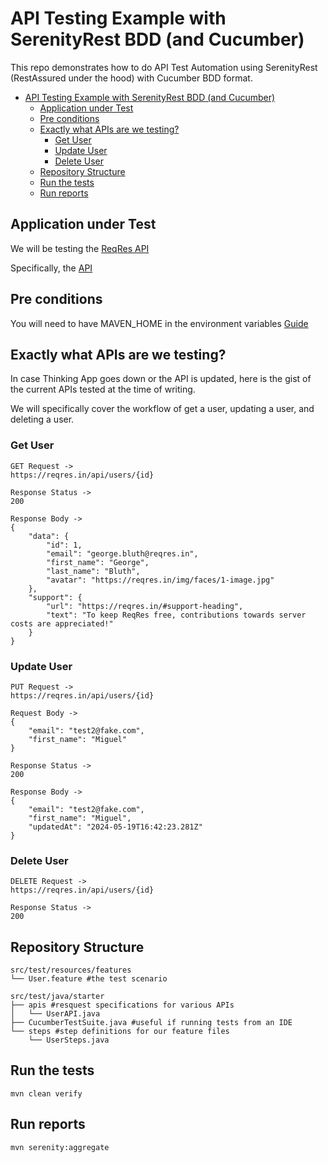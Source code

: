 # API Testing Example with SerenityRest BDD (and Cucumber)
This repo demonstrates how to do API Test Automation using SerenityRest (RestAssured under the hood) with Cucumber BDD format.

<!--ts-->
* [API Testing Example with SerenityRest BDD (and Cucumber)](#api-testing-example-with-serenityrest-bdd-and-cucumber)
   * [Application under Test](#application-under-test)
   * [Pre conditions](#Pre-conditions)
   * [Exactly what APIs are we testing?](#exactly-what-apis-are-we-testing)
      * [Get User](#Get-User)
      * [Update User](#Update-user)
      * [Delete User](#Delete-user)
   * [Repository Structure](#repository-structure)
   * [Run the tests](#run-the-tests)
   * [Run reports](#run-reports)

<!--te-->

## Application under Test

We will be testing the [ReqRes API](https://reqres.in/api-docs/#/)

Specifically, the [API](https://reqres.in/api/users/)

## Pre conditions

You will need to have MAVEN_HOME in the environment variables [Guide](https://phoenixnap.com/kb/install-maven-windows)

## Exactly what APIs are we testing?

In case Thinking App goes down or the API is updated, here is the gist of the current APIs tested at the time of writing.

We will specifically cover the workflow of get a user, updating a user, and deleting a user.

### Get User

```
GET Request ->
https://reqres.in/api/users/{id}

Response Status ->
200

Response Body ->
{
    "data": {
        "id": 1,
        "email": "george.bluth@reqres.in",
        "first_name": "George",
        "last_name": "Bluth",
        "avatar": "https://reqres.in/img/faces/1-image.jpg"
    },
    "support": {
        "url": "https://reqres.in/#support-heading",
        "text": "To keep ReqRes free, contributions towards server costs are appreciated!"
    }
}
```

### Update User

```
PUT Request ->
https://reqres.in/api/users/{id}

Request Body ->
{
    "email": "test2@fake.com",
    "first_name": "Miguel"
}

Response Status ->
200

Response Body ->
{
    "email": "test2@fake.com",
    "first_name": "Miguel",
    "updatedAt": "2024-05-19T16:42:23.281Z"
}
```

### Delete User

```
DELETE Request ->
https://reqres.in/api/users/{id}

Response Status ->
200
```

## Repository Structure
```.
src/test/resources/features
└── User.feature #the test scenario
```

```
src/test/java/starter
├── apis #resquest specifications for various APIs
│   └── UserAPI.java
├── CucumberTestSuite.java #useful if running tests from an IDE
└── steps #step definitions for our feature files
    └── UserSteps.java
```

## Run the tests

```
mvn clean verify
```

## Run reports

```
mvn serenity:aggregate
```
